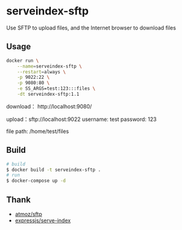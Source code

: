 # serveindex-sftp

Use SFTP to upload files, and the Internet browser to download files

## Usage

```bash
docker run \
    --name=serveindex-sftp \
    --restart=always \
    -p 9022:22 \
    -p 9080:80 \
    -e SS_ARGS=test:123:::files \
    -dt serveindex-sftp:1.1
```

download： http://localhost:9080/

upload：sftp://localhost:9022  username: test  password: 123

file path: /home/test/files

## Build

```bash
# build
$ docker build -t serveindex-sftp .
# run
$ docker-compose up -d
```

## Thank

- [atmoz/sftp](https://github.com/atmoz/sftp)
- [expressjs/serve-index](https://github.com/expressjs/serve-index)
